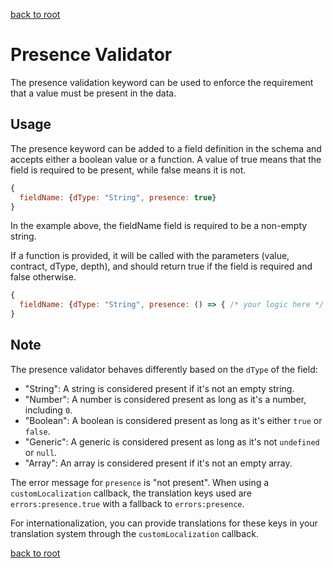 [back to root](../../README.md#Documentation)

# Presence Validator

The presence validation keyword can be used to enforce the requirement that a value must be present in the data.

## Usage

The presence keyword can be added to a field definition in the schema and accepts either a boolean value or a function. A value of true means that the field is required to be present, while false means it is not.

```javascript
{
  fieldName: {dType: "String", presence: true}
}
```

In the example above, the fieldName field is required to be a non-empty string.

If a function is provided, it will be called with the parameters (value, contract, dType, depth), and should return true if the field is required and false otherwise.

```javascript
{
  fieldName: {dType: "String", presence: () => { /* your logic here */ }}
}
```

## Note
The presence validator behaves differently based on the `dType` of the field:

- "String": A string is considered present if it's not an empty string.
- "Number": A number is considered present as long as it's a number, including `0`.
- "Boolean": A boolean is considered present as long as it's either `true` or `false`.
- "Generic": A generic is considered present as long as it's not `undefined` or `null`.
- "Array": An array is considered present if it's not an empty array.

The error message for `presence` is "not present". When using a `customLocalization` callback, the translation keys used are `errors:presence.true` with a fallback to `errors:presence`.

For internationalization, you can provide translations for these keys in your translation system through the `customLocalization` callback.

[back to root](../../README.md#Documentation)
